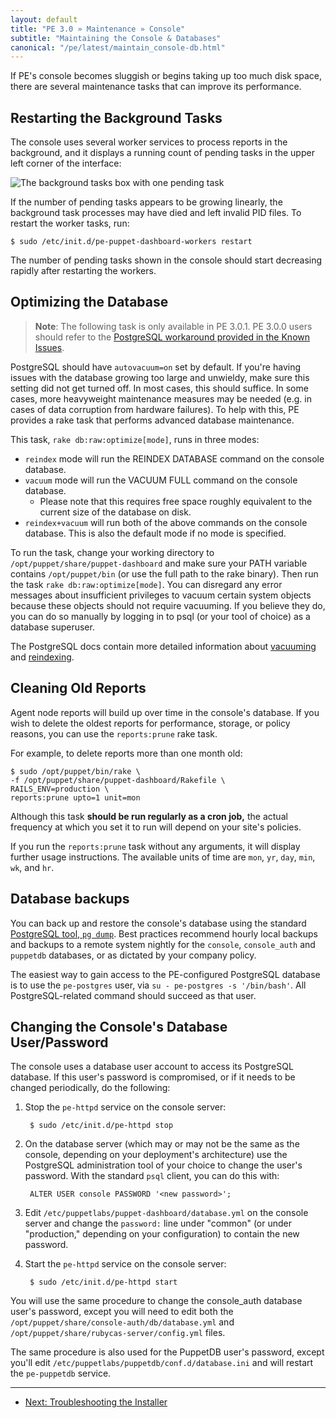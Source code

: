 ```yaml
---
layout: default
title: "PE 3.0 » Maintenance » Console"
subtitle: "Maintaining the Console & Databases"
canonical: "/pe/latest/maintain_console-db.html"
---
```



If PE's console becomes sluggish or begins taking up too much disk space, there are several maintenance tasks that can improve its performance. 

Restarting the Background Tasks
-----

The console uses several worker services to process reports in the background, and it displays a running count of pending tasks in the upper left corner of the interface:

![The background tasks box with one pending task][maint_pending_task]

[maint_pending_task]: ./images/console/maint_pending_task.png

If the number of pending tasks appears to be growing linearly, the background task processes may have died and left invalid PID files. To restart the worker tasks, run:

    $ sudo /etc/init.d/pe-puppet-dashboard-workers restart

The number of pending tasks shown in the console should start decreasing rapidly after restarting the workers. 


Optimizing the Database
-----
>**Note**: The following task is only available in PE 3.0.1. PE 3.0.0 users should refer to the [PostgreSQL workaround provided in the Known Issues](./appendix.html#dbrawoptimize-rake-task-does-not-work-in-pe-300).

PostgreSQL should have `autovacuum=on` set by default. If you're having issues with the database growing too large and unwieldy, make sure this setting did not get turned off. In most cases, this should suffice. In some cases, more heavyweight maintenance measures may be needed (e.g. in cases of data corruption from hardware failures). To help with this, PE provides a rake task that performs advanced database maintenance.

This task, `rake db:raw:optimize[mode]`,  runs in three modes:

  * `reindex` mode will run the REINDEX DATABASE command on the console database.
  * `vacuum` mode will run the VACUUM FULL command on the console database.
    * Please note that this requires free space roughly equivalent to the current size of the database on disk.
  * `reindex+vacuum` will run both of the above commands on the console database. This is also the default mode if no mode is specified.

To run the task, change your working directory to `/opt/puppet/share/puppet-dashboard` and make sure your PATH variable contains `/opt/puppet/bin` (or use the full path to the rake binary). Then run the task `rake db:raw:optimize[mode]`. You can disregard any error messages about insufficient privileges to vacuum certain system objects because these objects should not require vacuuming. If you believe they do, you can do so manually by logging in to psql (or your tool of choice) as a database superuser.

The PostgreSQL docs contain more detailed information about [vacuuming](http://www.postgresql.org/docs/9.2/static/routine-vacuuming.html) and [reindexing](http://www.postgresql.org/docs/9.2/static/sql-reindex.html).


Cleaning Old Reports
----------------

Agent node reports will build up over time in the console's database. If you wish to delete the oldest reports for performance, storage, or policy reasons, you can use the `reports:prune` rake task.

For example, to delete reports more than one month old:

    $ sudo /opt/puppet/bin/rake \
    -f /opt/puppet/share/puppet-dashboard/Rakefile \
    RAILS_ENV=production \
    reports:prune upto=1 unit=mon

Although this task **should be run regularly as a cron job,** the actual frequency at which you set it to run will depend on your site's policies.

If you run the `reports:prune` task without any arguments, it will display further usage instructions. The available units of time are `mon`, `yr`, `day`, `min`, `wk`, and `hr`.


Database backups
----------------

You can back up and restore the console's database using the standard [PostgreSQL tool, `pg dump`](http://www.postgresql.org/docs/9.2/static/app-pgdump.html). Best practices recommend hourly local backups and backups to a remote system nightly for the `console`, `console_auth` and `puppetdb` databases, or as dictated by your company policy.

The easiest way to gain access to the PE-configured PostgreSQL database is to use the `pe-postgres` user, via `su - pe-postgres -s '/bin/bash'`. All PostgreSQL-related command should succeed as that user.

Changing the Console's Database User/Password
-----

The console uses a database user account to access its PostgreSQL database. If this user's password is compromised, or if it needs to be changed periodically, do the following:

1. Stop the `pe-httpd` service on the console server:

        $ sudo /etc/init.d/pe-httpd stop
2. On the database server (which may or may not be the same as the console, depending on your deployment's architecture) use the PostgreSQL administration tool of your choice to change the user's password. With the standard `psql` client, you can do this with:

        ALTER USER console PASSWORD '<new password>';
3. Edit `/etc/puppetlabs/puppet-dashboard/database.yml` on the console server and change the `password:` line under "common" (or under "production," depending on your configuration) to contain the new password.
4. Start the `pe-httpd` service on the console server:

        $ sudo /etc/init.d/pe-httpd start
        
You will use the same procedure to change the console_auth database user's password, except you will need to edit both the `/opt/puppet/share/console-auth/db/database.yml` and `/opt/puppet/share/rubycas-server/config.yml` files.

The same procedure is also used for the PuppetDB user's password, except you'll edit `/etc/puppetlabs/puppetdb/conf.d/database.ini` and will restart the `pe-puppetdb` service.



* * * 

- [Next: Troubleshooting the Installer](./trouble_install.html) 
